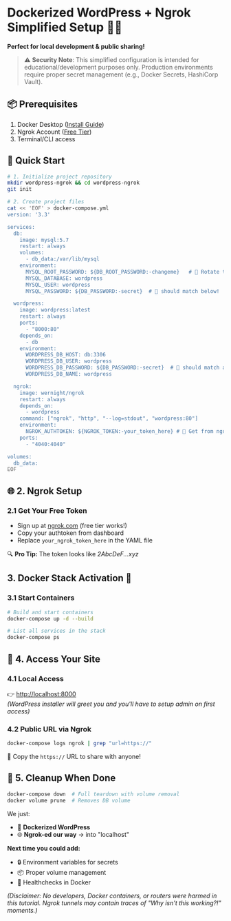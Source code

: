 # Dockerized WordPress + Ngrok Simplified Setup 🚀🐳  
**Perfect for local development & public sharing!**

> ⚠️ **Security Note**: This simplified configuration is intended for educational/development purposes only. Production environments require proper secret management (e.g., Docker Secrets, HashiCorp Vault).

## 📦 Prerequisites
1. Docker Desktop ([Install Guide](https://docs.docker.com/get-docker/))
2. Ngrok Account ([Free Tier](https://dashboard.ngrok.com/signup))
3. Terminal/CLI access


## 🚀 Quick Start
```bash
# 1. Initialize project repository
mkdir wordpress-ngrok && cd wordpress-ngrok
git init

# 2. Create project files
cat << 'EOF' > docker-compose.yml
version: '3.3'

services:
  db:
    image: mysql:5.7
    restart: always
    volumes:
      - db_data:/var/lib/mysql
    environment:
      MYSQL_ROOT_PASSWORD: ${DB_ROOT_PASSWORD:-changeme}   # 🚨 Rotate this in production!
      MYSQL_DATABASE: wordpress
      MYSQL_USER: wordpress
      MYSQL_PASSWORD: ${DB_PASSWORD:-secret}  # 🚨 should match below!

  wordpress:
    image: wordpress:latest
    restart: always
    ports:
      - "8000:80"
    depends_on:
      - db
    environment:
      WORDPRESS_DB_HOST: db:3306
      WORDPRESS_DB_USER: wordpress
      WORDPRESS_DB_PASSWORD: ${DB_PASSWORD:-secret}  # 🚨 should match above!
      WORDPRESS_DB_NAME: wordpress

  ngrok:
    image: wernight/ngrok
    restart: always
    depends_on:
      - wordpress
    command: ["ngrok", "http", "--log=stdout", "wordpress:80"]
    environment:
      NGROK_AUTHTOKEN: ${NGROK_TOKEN:-your_token_here} # 🔐 Get from ngrok dashboard
    ports:
      - "4040:4040"

volumes:
  db_data:
EOF
```

## 🌐 2. Ngrok Setup

### 2.1 Get Your Free Token
- Sign up at [ngrok.com](https://ngrok.com) (free tier works!)
- Copy your authtoken from dashboard
- Replace `your_ngrok_token_here` in the YAML file

🔍 **Pro Tip:** The token looks like _2AbcDeF...xyz_


## 3. Docker Stack Activation 🚀

### 3.1 Start Containers
```bash
# Build and start containers
docker-compose up -d --build

# List all services in the stack
docker-compose ps
```


## 🔗 4. Access Your Site

### 4.1 Local Access
👉 [http://localhost:8000](http://localhost:8000)  
*(WordPress installer will greet you and you'll have to setup admin on first access)*

### 4.2 Public URL via Ngrok
```bash
docker-compose logs ngrok | grep "url=https://"
```
📢 Copy the `https://` URL to share with anyone!



## 🧹 5. Cleanup When Done
```bash
docker-compose down  # Full teardown with volume removal  
docker volume prune  # Removes DB volume
```


We just:

- 🐳 **Dockerized WordPress**   
- 🌐 **Ngrok-ed our way** → into "localhost" 

**Next time you could add:**  
- 🔒 Environment variables for secrets  
- 📦 Proper volume management  
- 🚦 Healthchecks in Docker  

*(Disclaimer: No developers, Docker containers, or routers were harmed in this tutorial. Ngrok tunnels may contain traces of "Why isn't this working?!" moments.)*




